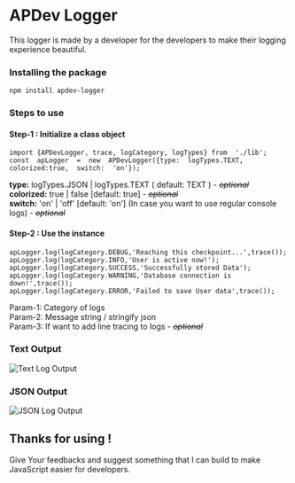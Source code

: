 # APDev Logger
This logger is made by a developer for the developers to make their logging experience beautiful.

### Installing the package

    npm install apdev-logger

### Steps to use
#### Step-1 : Initialize a class object
````
import {APDevLogger, trace, logCategory, logTypes} from  './lib';
const  apLogger  =  new  APDevLogger({type:  logTypes.TEXT,  colorized:true,  switch:  'on'});
````
**type:** logTypes.JSON | logTypes.TEXT ( default: TEXT ) - ~~*optional*~~ <br>
**colorized:** true | false [default: true] - ~~*optional*~~ <br>
**switch:** 'on' | 'off' [default: 'on'] (In case you want to use regular console logs) - ~~*optional*~~ <br>

#### Step-2 : Use the instance
````
apLogger.log(logCategory.DEBUG,'Reaching this checkpoint...',trace());
apLogger.log(logCategory.INFO,'User is active now!');
apLogger.log(logCategory.SUCCESS,'Successfully stored Data');
apLogger.log(logCategory.WARNING,'Database connection is down!',trace());
apLogger.log(logCategory.ERROR,'Failed to save User data',trace());
````
Param-1: Category of logs <br>
Param-2: Message string / stringify json <br>
Param-3: If want to add line tracing to logs - ~~*optional*~~ <br>


### Text Output
![Text Log Output](https://github.com/arth40/APDev-Logger/assets/59698234/70fd2868-0b38-403d-9e56-ac7c18a77490)

### JSON Output
![JSON Log Output](https://github.com/arth40/APDev-Logger/assets/59698234/4ab07f53-5d3b-4c35-ae94-bb41181f9dc3)


## Thanks for using !
Give Your feedbacks and suggest something that I can build to make JavaScript easier for developers.
